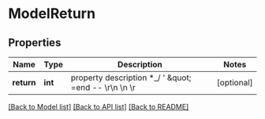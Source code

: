 # ModelReturn

## Properties
Name | Type | Description | Notes
------------ | ------------- | ------------- | -------------
**return** | **int** | property description  *_/ &#39; \&quot; &#x3D;end -- \\r\\n \\n \\r | [optional] 

[[Back to Model list]](../README.md#documentation-for-models) [[Back to API list]](../README.md#documentation-for-api-endpoints) [[Back to README]](../README.md)


